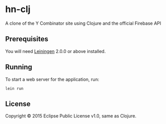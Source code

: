 # hn-clj

A clone of the Y Combinator site using Clojure and the official Firebase API

## Prerequisites

You will need [Leiningen][] 2.0.0 or above installed.

[leiningen]: https://github.com/technomancy/leiningen

## Running

To start a web server for the application, run:

    lein run

## License

Copyright © 2015
Eclipse Public License v1.0, same as Clojure.
